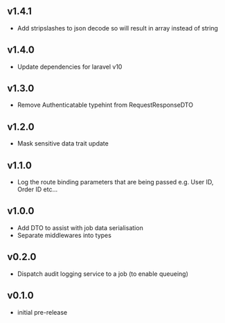 ## v1.4.1

+ Add stripslashes to json decode so will result in array instead of string

## v1.4.0

+ Update dependencies for laravel v10

## v1.3.0

+ Remove Authenticatable typehint from RequestResponseDTO

## v1.2.0

+ Mask sensitive data trait update

## v1.1.0

+ Log the route binding parameters that are being passed e.g. User ID, Order ID etc...

## v1.0.0

+ Add DTO to assist with job data serialisation
+ Separate middlewares into types

## v0.2.0

+ Dispatch audit logging service to a job (to enable queueing)

## v0.1.0

+ initial pre-release